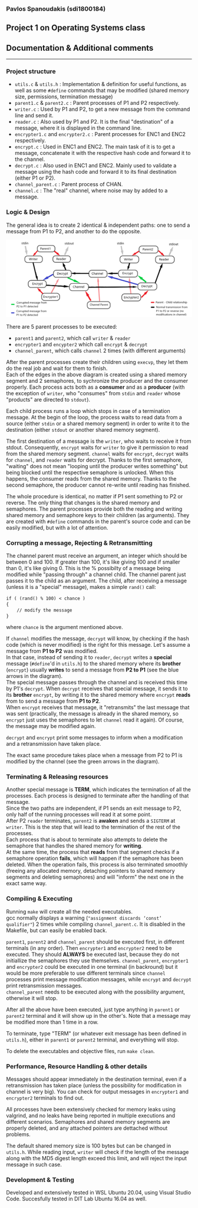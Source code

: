 ### Pavlos Spanoudakis (sdi1800184)
## Project 1 on Operating Systems class
## Documentation & Additional comments
***
### Project structure
- `utils.c` & `utils.h` : Implementation & definition for useful functions, as well as some `#define` commands that may be modified (shared memory size, permissions, termination message)
- `parent1.c` & `parent2.c` : Parent processes of P1 and P2 respectively. 
- `writer.c` : Used by P1 and P2, to get a new message from the command line and send it.
- `reader.c` : Also used by P1 and P2. It is the final "destination" of a message, where it is displayed in the command line.
- `encrypter1.c` and `encrypter2.c` : Parent processes for ENC1 and ENC2 respectively.
- `encrypt.c` : Used in ENC1 and ENC2. The main task of it is to get a message, concatenate it with the respective hash code and forward it to the channel.
- `decrypt.c` : Also used in ENC1 and ENC2. Mainly used to validate a message using the hash code and forward it to its final destination (either P1 or P2).
- `channel_parent.c` : Parent process of CHAN.
- `channel.c` : The "real" channel, where noise may by added to a message.

### Logic & Design
The general idea is to create 2 identical & independent paths: one to send a message from P1 to P2, and another to do the opposite. 

![Diagram](osproject.png)

There are 5 parent processes to be executed:
- `parent1` and `parent2`, which call `writer` & `reader`
- `encrypter1` and `encypter2` which call `encrypt` & `decrypt`
- `channel_parent`, which calls `channel` 2 times (with different arguments)

After the parent processes create their children using `execvp`, they let them do the real job and wait for them to finish.  
Each of the edges in the above diagram is created using a shared memory segment and 2 semaphores, to sychronize the producer and the consumer properly. Each process acts both as a **consumer** and as a **producer** (with the exception of `writer`, who "consumes" from `stdin` and `reader` whose "products" are directed to `stdout`).  

Each child process runs a loop which stops in case of a termination message. At the begin of the loop, the process waits to read data from a source (either `stdin` or a shared memory segment) in order to write it to the destination (either `stdout` or another shared memory segment).

The first destination of a message is the `writer`, who waits to receive it from stdout. Consequently, `encrypt` waits for `writer` to give it permission to read from the shared memory segment. `channel` waits for `encrypt`, `decrypt` waits for `channel`, and `reader` waits for decrypt. Thanks to the first semaphore, "waiting" does not mean "looping until the producer writes something" but being blocked until the respective semaphore is unlocked. When this happens, the consumer reads from the shared memory. Thanks to the second semaphore, the producer cannot re-write until reading has finished.  

The whole procedure is identical, no matter if P1 sent something to P2 or reverse.
The only thing that changes is the shared memory and semaphores. The parent processes provide both the reading and writing shared memory and semaphore keys to their children (as arguments). They are created with `#define` commands in the parent's source code and can be easily modified, but with a lot of attention.

### Corrupting a message, Rejecting & Retransmitting
The channel parent must receive an argument, an integer which should be between 0 and 100. If greater than 100, it's like giving 100 and if smaller than 0, it's like giving 0. This is the % possibilty of a message being modified while "passing through" a channel child. The channel parent just passes it to the child as an argument. The child, after receiving a message (unless it is a "special" message), makes a simple `rand()` call:  

    if ( (rand() % 100) < chance )
    {
        // modify the message
    }

where `chance` is the argument mentioned above.  

If `channel` modifies the message, `decrypt` will know, by checking if the hash code (which is never modified) is the right for this message. Let's assume a message from **P1 to P2** was modified.  
In that case, instead of sending it to `reader`, `decrypt` writes a **special** message (`#define`'d in `utils.h`) to the shared memory where its **brother** (`encrypt`) usually **writes** to send a message from **P2 to P1** (see the blue arrows in the diagram).  
The special message passes through the channel and is received this time by P1's `decrypt`. When `decrypt` receives that special message, it sends it to its **brother** `encrypt`, by writing it to the shared memory where `encrypt` **reads** from to send a message from **P1 to P2**.  
When `encrypt` receives that message, it "retransmits" the last message that was sent (practically, the message is already in the shared memory, so `encrypt` just uses the semaphores to let `channel` read it again). Of course, the message may be modified again.  

`decrypt` and `encrypt` print some messages to inform when a modification and a retransmission have taken place.  

The exact same procedure takes place when a message from P2 to P1 is modified by the channel (see the green arrows in the diagram).

### Terminating & Releasing resources
Another special message is **TERM**, which indicates the termination of all the processes. Each process is designed to terminate after the handling of that message.   
Since the two paths are independent, if P1 sends an exit message to P2, only half of the running processes will read it at some point.  
After P2 `reader` terminates, `parent2` is **awaken** and sends a `SIGTERM` at `writer`. This is the step that will lead to the termination of the rest of the processes.  
Each process that is about to terminate also attempts to delete the semaphore that handles the shared memory for **writing**.  
At the same time, the process that **reads** from that segment checks if a semaphore operation **fails**, which will happen if the semaphore has been deleted. When the operation fails, this process is also terminated smoothly (freeing any allocated memory, detaching pointers to shared memory segments and deleting semaphores) and will "inform" the next one in the exact same way.

### Compiling & Executing
Running `make` will create all the needed executables.  
gcc normally displays a warning (`"assignment discards ‘const’ qualifier"`) 2 times while compiling `channel_parent.c`. It is disabled in the Makefile, but can easily be enabled back.

`parent1`, `parent2` and `channel_parent` should be executed first, in different terminals (in any order). Then `encrypter1` and `encrypter2` need to be executed. They should **ALWAYS** be executed last, because they do not initiallize the semaphores they use themselves. `channel_parent`, `encrypter1` and `encrypter2` could be executed in one terminal (in backround) but it would be more preferable to use different terminals since `channel` processes print message modification messages, while `encrypt` and `decrypt` print retransmission messages.  
`channel_parent` needs to be executed along with the possibility argument, otherwise it will stop.

After all the above have been executed, just type anything in `parent1` or `parent2` terminal and it will show up in the other's. Note that a message may be modified more than 1 time in a row.

To terminate, type "TERM" (or whatever exit message has been defined in `utils.h`), either in `parent1` or `parent2` terminal, and everything will stop.

To delete the executables and objective files, run `make clean`.

### Performance, Resource Handling & other details
Messages should appear immediately in the destination terminal, even if a retransmission has taken place (unless the possibility for modification in channel is very big). You can check for output messages in `encrypter1` and `encrypter2` terminals to find out.

All processes have been extensively checked for memory leaks using valgrind, and no leaks have being reported in multiple executions and different scenarios.
Semaphores and shared memory segments are properly deleted, and any attached pointers are dettached without problems.

The default shared memory size is 100 bytes but can be changed in `utils.h`. While reading input, `writer` will check if the length of the message along with the MD5 digest length exceed this limit, and will reject the input message in such case.

### Development & Testing
Developed and extensively tested in WSL Ubuntu 20.04, using Visual Studio Code. Succesfully tested in DIT Lab Ubuntu 16.04 as well.
